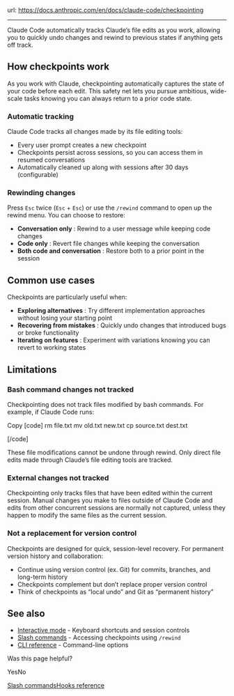 url: https://docs.anthropic.com/en/docs/claude-code/checkpointing

---

Claude Code automatically tracks Claude’s file edits as you work, allowing you to quickly undo changes and rewind to previous states if anything gets off track.

## How checkpoints work

As you work with Claude, checkpointing automatically captures the state of your code before each edit. This safety net lets you pursue ambitious, wide-scale tasks knowing you can always return to a prior code state.

### Automatic tracking

Claude Code tracks all changes made by its file editing tools:

  * Every user prompt creates a new checkpoint
  * Checkpoints persist across sessions, so you can access them in resumed conversations
  * Automatically cleaned up along with sessions after 30 days \(configurable\)

### Rewinding changes

Press `Esc` twice \(`Esc` \+ `Esc`\) or use the `/rewind` command to open up the rewind menu. You can choose to restore:

  * **Conversation only** : Rewind to a user message while keeping code changes
  * **Code only** : Revert file changes while keeping the conversation
  * **Both code and conversation** : Restore both to a prior point in the session

## Common use cases

Checkpoints are particularly useful when:

  * **Exploring alternatives** : Try different implementation approaches without losing your starting point
  * **Recovering from mistakes** : Quickly undo changes that introduced bugs or broke functionality
  * **Iterating on features** : Experiment with variations knowing you can revert to working states

## Limitations

### Bash command changes not tracked

Checkpointing does not track files modified by bash commands. For example, if Claude Code runs:

Copy
[code]
    rm file.txt
    mv old.txt new.txt
    cp source.txt dest.txt

[/code]

These file modifications cannot be undone through rewind. Only direct file edits made through Claude’s file editing tools are tracked.

### External changes not tracked

Checkpointing only tracks files that have been edited within the current session. Manual changes you make to files outside of Claude Code and edits from other concurrent sessions are normally not captured, unless they happen to modify the same files as the current session.

### Not a replacement for version control

Checkpoints are designed for quick, session-level recovery. For permanent version history and collaboration:

  * Continue using version control \(ex. Git\) for commits, branches, and long-term history
  * Checkpoints complement but don’t replace proper version control
  * Think of checkpoints as “local undo” and Git as “permanent history”

## See also

  * [Interactive mode](/en/docs/claude-code/interactive-mode) \- Keyboard shortcuts and session controls
  * [Slash commands](/en/docs/claude-code/slash-commands) \- Accessing checkpoints using `/rewind`
  * [CLI reference](/en/docs/claude-code/cli-reference) \- Command-line options

Was this page helpful?

YesNo

[Slash commands](/en/docs/claude-code/slash-commands)[Hooks reference](/en/docs/claude-code/hooks)
